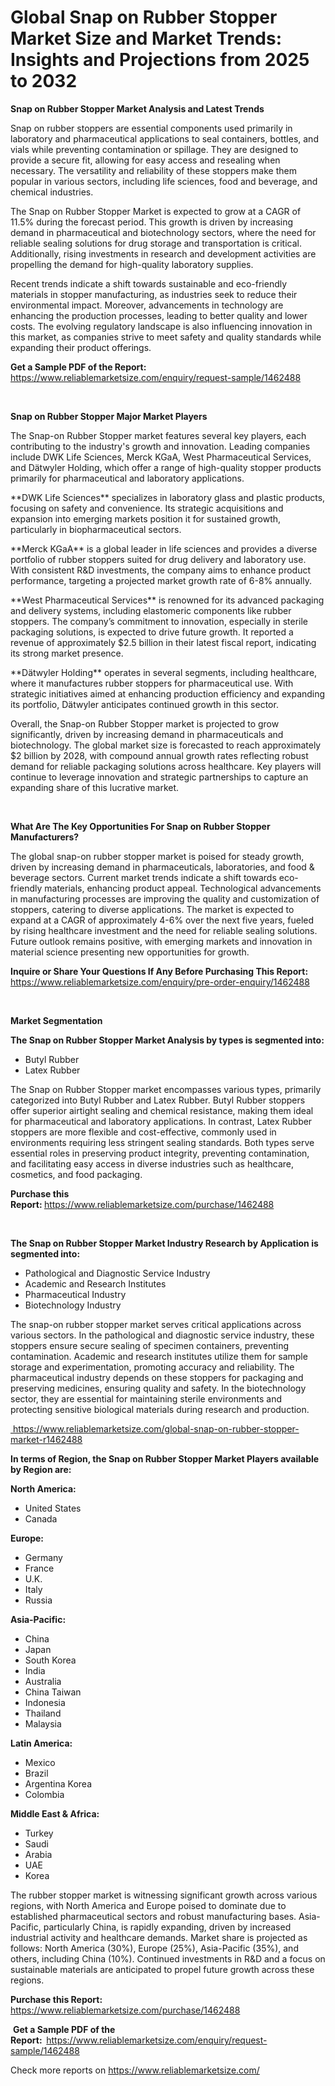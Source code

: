 <p><h1>Global Snap on Rubber Stopper Market Size and Market Trends: Insights and Projections from 2025 to 2032</h1></p><p><strong>Snap on Rubber Stopper Market Analysis and Latest Trends</strong></p>
<p><p>Snap on rubber stoppers are essential components used primarily in laboratory and pharmaceutical applications to seal containers, bottles, and vials while preventing contamination or spillage. They are designed to provide a secure fit, allowing for easy access and resealing when necessary. The versatility and reliability of these stoppers make them popular in various sectors, including life sciences, food and beverage, and chemical industries.</p><p>The Snap on Rubber Stopper Market is expected to grow at a CAGR of 11.5% during the forecast period. This growth is driven by increasing demand in pharmaceutical and biotechnology sectors, where the need for reliable sealing solutions for drug storage and transportation is critical. Additionally, rising investments in research and development activities are propelling the demand for high-quality laboratory supplies. </p><p>Recent trends indicate a shift towards sustainable and eco-friendly materials in stopper manufacturing, as industries seek to reduce their environmental impact. Moreover, advancements in technology are enhancing the production processes, leading to better quality and lower costs. The evolving regulatory landscape is also influencing innovation in this market, as companies strive to meet safety and quality standards while expanding their product offerings.</p></p>
<p><strong>Get a Sample PDF of the Report:&nbsp;</strong> <a href="https://www.reliablemarketsize.com/enquiry/request-sample/1462488?utm_campaign=1886&utm_medium=2&utm_source=Github&utm_content=ia&utm_term=03022025&utm_id=snap-on-rubber-stopper">https://www.reliablemarketsize.com/enquiry/request-sample/1462488</a></p>
<p>&nbsp;</p>
<p><strong>Snap on Rubber Stopper Major Market Players</strong></p>
<p><p>The Snap-on Rubber Stopper market features several key players, each contributing to the industry's growth and innovation. Leading companies include DWK Life Sciences, Merck KGaA, West Pharmaceutical Services, and Dätwyler Holding, which offer a range of high-quality stopper products primarily for pharmaceutical and laboratory applications.</p><p>**DWK Life Sciences** specializes in laboratory glass and plastic products, focusing on safety and convenience. Its strategic acquisitions and expansion into emerging markets position it for sustained growth, particularly in biopharmaceutical sectors.</p><p>**Merck KGaA** is a global leader in life sciences and provides a diverse portfolio of rubber stoppers suited for drug delivery and laboratory use. With consistent R&D investments, the company aims to enhance product performance, targeting a projected market growth rate of 6-8% annually.</p><p>**West Pharmaceutical Services** is renowned for its advanced packaging and delivery systems, including elastomeric components like rubber stoppers. The company’s commitment to innovation, especially in sterile packaging solutions, is expected to drive future growth. It reported a revenue of approximately $2.5 billion in their latest fiscal report, indicating its strong market presence.</p><p>**Dätwyler Holding** operates in several segments, including healthcare, where it manufactures rubber stoppers for pharmaceutical use. With strategic initiatives aimed at enhancing production efficiency and expanding its portfolio, Dätwyler anticipates continued growth in this sector.</p><p>Overall, the Snap-on Rubber Stopper market is projected to grow significantly, driven by increasing demand in pharmaceuticals and biotechnology. The global market size is forecasted to reach approximately $2 billion by 2028, with compound annual growth rates reflecting robust demand for reliable packaging solutions across healthcare. Key players will continue to leverage innovation and strategic partnerships to capture an expanding share of this lucrative market.</p></p>
<p>&nbsp;</p>
<p><strong>What Are The Key Opportunities For Snap on Rubber Stopper Manufacturers?</strong></p>
<p><p>The global snap-on rubber stopper market is poised for steady growth, driven by increasing demand in pharmaceuticals, laboratories, and food & beverage sectors. Current market trends indicate a shift towards eco-friendly materials, enhancing product appeal. Technological advancements in manufacturing processes are improving the quality and customization of stoppers, catering to diverse applications. The market is expected to expand at a CAGR of approximately 4-6% over the next five years, fueled by rising healthcare investment and the need for reliable sealing solutions. Future outlook remains positive, with emerging markets and innovation in material science presenting new opportunities for growth.</p></p>
<p><strong>Inquire or Share Your Questions If Any Before Purchasing This Report:</strong> <a href="https://www.reliablemarketsize.com/enquiry/pre-order-enquiry/1462488?utm_campaign=1886&utm_medium=2&utm_source=Github&utm_content=ia&utm_term=03022025&utm_id=snap-on-rubber-stopper">https://www.reliablemarketsize.com/enquiry/pre-order-enquiry/1462488</a></p>
<p>&nbsp;</p>
<p><strong>Market Segmentation</strong></p>
<p><strong>The Snap on Rubber Stopper Market Analysis by types is segmented into:</strong></p>
<p><ul><li>Butyl Rubber</li><li>Latex Rubber</li></ul></p>
<p><p>The Snap on Rubber Stopper market encompasses various types, primarily categorized into Butyl Rubber and Latex Rubber. Butyl Rubber stoppers offer superior airtight sealing and chemical resistance, making them ideal for pharmaceutical and laboratory applications. In contrast, Latex Rubber stoppers are more flexible and cost-effective, commonly used in environments requiring less stringent sealing standards. Both types serve essential roles in preserving product integrity, preventing contamination, and facilitating easy access in diverse industries such as healthcare, cosmetics, and food packaging.</p></p>
<p><strong>Purchase this Report:&nbsp;</strong><a href="https://www.reliablemarketsize.com/purchase/1462488?utm_campaign=1886&utm_medium=2&utm_source=Github&utm_content=ia&utm_term=03022025&utm_id=snap-on-rubber-stopper">https://www.reliablemarketsize.com/purchase/1462488</a></p>
<p>&nbsp;</p>
<p><strong>The Snap on Rubber Stopper Market Industry Research by Application is segmented into:</strong></p>
<p><ul><li>Pathological and Diagnostic Service Industry</li><li>Academic and Research Institutes</li><li>Pharmaceutical Industry</li><li>Biotechnology Industry</li></ul></p>
<p><p>The snap-on rubber stopper market serves critical applications across various sectors. In the pathological and diagnostic service industry, these stoppers ensure secure sealing of specimen containers, preventing contamination. Academic and research institutes utilize them for sample storage and experimentation, promoting accuracy and reliability. The pharmaceutical industry depends on these stoppers for packaging and preserving medicines, ensuring quality and safety. In the biotechnology sector, they are essential for maintaining sterile environments and protecting sensitive biological materials during research and production.</p></p>
<p><a href="https://www.reliablemarketsize.com/global-snap-on-rubber-stopper-market-r1462488?utm_campaign=1886&utm_medium=2&utm_source=Github&utm_content=ia&utm_term=03022025&utm_id=snap-on-rubber-stopper">&nbsp;https://www.reliablemarketsize.com/global-snap-on-rubber-stopper-market-r1462488</a></p>
<p><strong>In terms of Region, the Snap on Rubber Stopper Market Players available by Region are:</strong></p>
<p>
    <p> <strong> North America: </strong>
        <ul>
            <li>United States</li>
            <li>Canada</li>
        </ul>
        </p> 
    <p> <strong> Europe: </strong>
        <ul>
            <li>Germany</li>
            <li>France</li>
            <li>U.K.</li>
            <li>Italy</li>
            <li>Russia</li>
        </ul>
        </p> 
    <p> <strong> Asia-Pacific: </strong>
        <ul>
            <li>China</li>
            <li>Japan</li>
            <li>South Korea</li>
            <li>India</li>
            <li>Australia</li>
            <li>China Taiwan</li>
            <li>Indonesia</li>
            <li>Thailand</li>
            <li>Malaysia</li>
        </ul>
        </p> 
    <p> <strong> Latin America: </strong>
        <ul>
            <li>Mexico</li>
            <li>Brazil</li>
            <li>Argentina Korea</li>
            <li>Colombia</li>
        </ul>
        </p> 
    <p> <strong> Middle East & Africa: </strong>
        <ul>
            <li>Turkey</li>
            <li>Saudi</li>
            <li>Arabia</li>
            <li>UAE</li>
            <li>Korea</li>
        </ul>
    </p>
    </p>
<p><p>The rubber stopper market is witnessing significant growth across various regions, with North America and Europe poised to dominate due to established pharmaceutical sectors and robust manufacturing bases. Asia-Pacific, particularly China, is rapidly expanding, driven by increased industrial activity and healthcare demands. Market share is projected as follows: North America (30%), Europe (25%), Asia-Pacific (35%), and others, including China (10%). Continued investments in R&D and a focus on sustainable materials are anticipated to propel future growth across these regions.</p></p>
<p><strong>Purchase this Report: </strong><a href="https://www.reliablemarketsize.com/purchase/1462488?utm_campaign=1886&utm_medium=2&utm_source=Github&utm_content=ia&utm_term=03022025&utm_id=snap-on-rubber-stopper">https://www.reliablemarketsize.com/purchase/1462488</a></p>
<p>&nbsp;<strong>Get a Sample PDF of the Report:&nbsp;&nbsp;</strong><a href="https://www.reliablemarketsize.com/enquiry/request-sample/1462488?utm_campaign=1886&utm_medium=2&utm_source=Github&utm_content=ia&utm_term=03022025&utm_id=snap-on-rubber-stopper">https://www.reliablemarketsize.com/enquiry/request-sample/1462488</a></p>
<p><strong></strong></p>
<p>Check more reports on <a href="https://www.reliablemarketsize.com/?utm_campaign=1886&utm_medium=2&utm_source=Github&utm_content=ia&utm_term=03022025&utm_id=snap-on-rubber-stopper">https://www.reliablemarketsize.com/</a></p>